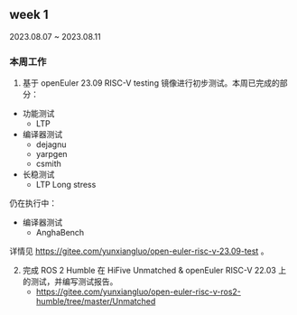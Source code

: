 ## week 1

2023.08.07 ~ 2023.08.11

### 本周工作

1. 基于 openEuler 23.09 RISC-V testing 镜像进行初步测试。本周已完成的部分：

- 功能测试
    - LTP
- 编译器测试
    - dejagnu
    - yarpgen
    - csmith
- 长稳测试
    - LTP Long stress

仍在执行中：

- 编译器测试
    - AnghaBench

详情见 https://gitee.com/yunxiangluo/open-euler-risc-v-23.09-test 。

2. 完成 ROS 2 Humble 在 HiFive Unmatched & openEuler RISC-V 22.03 上的测试，并编写测试报告。
    - https://gitee.com/yunxiangluo/open-euler-risc-v-ros2-humble/tree/master/Unmatched